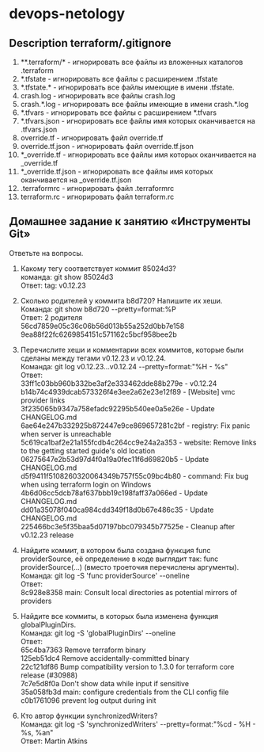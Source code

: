 # devops-netology

## Description terraform/.gitignore 
1. \*\*.terraform/* - игнорировать все файлы из вложенных каталогов .terraform
2. *.tfstate - игнорировать все файлы с расширением .tfstate
3. \*.tfstate.* - игнорировать все файлы имеющие в имени .tfstate.
4. crash.log - игнорировать все файлы crash.log
5. crash.*.log - игнорировать все файлы имеющие в имени crash.\*.log
6. *.tfvars - игнорировать все файлы с расширением *.tfvars
7. *.tfvars.json  - игнорировать все файлы имя которых оканчивается на .tfvars.json
8. override.tf - игнорировать файл override.tf
9. override.tf.json - игнорировать файл override.tf.json
10. *_override.tf - игнорировать все файлы имя которых оканчивается на _override.tf
11. *_override.tf.json - игнорировать все файлы имя которых оканчивается на _override.tf.json
12. .terraformrc - игнорировать файл .terraformrc
13. terraform.rc - игнорировать файл terraform.rc

## Домашнее задание к занятию «Инструменты Git»
Ответьте на вопросы.

1. Какому тегу соответствует коммит 85024d3?  
команда: git show 85024d3  
Ответ: tag: v0.12.23


2. Сколько родителей у коммита b8d720? Напишите их хеши.  
Команда: git show b8d720 --pretty=format:%P  
Ответ: 	2 родителя  
56cd7859e05c36c06b56d013b55a252d0bb7e158  
9ea88f22fc6269854151c571162c5bcf958bee2b  


3. Перечислите хеши и комментарии всех коммитов, которые были сделаны между тегами v0.12.23 и v0.12.24.  
Команда: git log v0.12.23...v0.12.24 --pretty=format:"%H - %s"  
Ответ:  
33ff1c03bb960b332be3af2e333462dde88b279e - v0.12.24  
b14b74c4939dcab573326f4e3ee2a62e23e12f89 - [Website] vmc provider links  
3f235065b9347a758efadc92295b540ee0a5e26e - Update CHANGELOG.md  
6ae64e247b332925b872447e9ce869657281c2bf - registry: Fix panic when server is unreachable  
5c619ca1baf2e21a155fcdb4c264cc9e24a2a353 - website: Remove links to the getting started guide's old location  
06275647e2b53d97d4f0a19a0fec11f6d69820b5 - Update CHANGELOG.md  
d5f9411f5108260320064349b757f55c09bc4b80 - command: Fix bug when using terraform login on Windows  
4b6d06cc5dcb78af637bbb19c198faff37a066ed - Update CHANGELOG.md  
dd01a35078f040ca984cdd349f18d0b67e486c35 - Update CHANGELOG.md  
225466bc3e5f35baa5d07197bbc079345b77525e - Cleanup after v0.12.23 release  


4. Найдите коммит, в котором была создана функция func providerSource, её определение в коде выглядит так: func providerSource(...) (вместо троеточия перечислены аргументы).  
Команда: git log -S 'func providerSource' --oneline  
Ответ:  
8c928e8358 main: Consult local directories as potential mirrors of providers  


5. Найдите все коммиты, в которых была изменена функция globalPluginDirs.  
Команда: git log -S 'globalPluginDirs' --oneline  
Ответ:  
65c4ba7363 Remove terraform binary  
125eb51dc4 Remove accidentally-committed binary  
22c121df86 Bump compatibility version to 1.3.0 for terraform core release (#30988)  
7c7e5d8f0a Don't show data while input if sensitive  
35a058fb3d main: configure credentials from the CLI config file  
c0b1761096 prevent log output during init  


6. Кто автор функции synchronizedWriters?  
Команда: git log -S 'synchronizedWriters' --pretty=format:"%cd - %H - %s, %an"  
Ответ: Martin Atkins  
